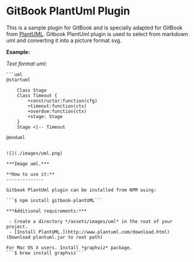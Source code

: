**GitBook PlantUml Plugin**
==============

This is a sample plugin for GitBook and is specially adapted for GitBook from [PlantUML](http://www.plantuml.com/index.html). Gitbook PlantUml plugin is used to select from markdown uml and converting it into a picture format svg.

**Example:**

*Text format uml:*

```
```uml
@startuml

	Class Stage
	Class Timeout {
		+constructor:function(cfg)
		+timeout:function(ctx)
		+overdue:function(ctx)
		+stage: Stage
	}
 	Stage <|-- Timeout

@enduml
```
```

![](./images/uml.png)

***Image uml.***

**How to use it:**
--------------

Gitbook PlantUml plugin can be installed from NPM using:

```$ npm install gitbook-plantUML```

***Additional requirements:***

 - Create a directory */assets/images/uml* in the root of your project.
 - [Install PlantUML.](http://www.plantuml.com/download.html) (Download plantuml.jar to root path)

For Mac OS X users. Install *graphviz* package.
```$ brew install graphviz```
